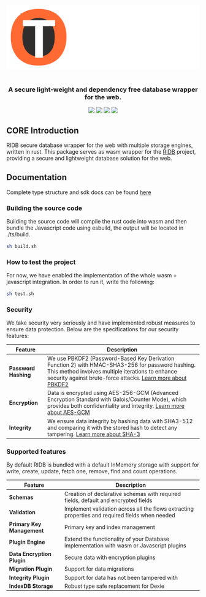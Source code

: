 <p align="center">
  <img src="../../resources/ridb-dark.svg" alt="JavaScript Database" />
  <br />
  <br />
  <h3 align="center">A secure light-weight and dependency free database wrapper for the web.</h3>
</p>
<p align="center">
    <a href="https://github.com/trust0-project/RIDB/releases"><img src="https://img.shields.io/github/v/release/trust0-project/ridb?color=%23ff00a0&include_prereleases&label=version&sort=semver&style=flat-square"></a>
    <a href="#"><img src="https://img.shields.io/npm/types/rxdb?style=flat-square"></a>
    <a href="https://raw.githubusercontent.com/trust0-project/RIDB/refs/heads/main/LICENSE"><img src="https://img.shields.io/github/license/trust0-project/ridb?style=flat-square"></a>
    <a href="https://www.npmjs.com/package/@trust0/ridb"><img src="https://img.shields.io/npm/dm/@trust0/ridb?color=c63a3b&style=flat-square"></a>   
</p>

## CORE Introduction
RIDB secure database wrapper for the web with multiple storage engines, written in rust.
This package serves as wasm wrapper for the [RIDB](https://github.com/trust0-project/RIDB) project, providing a secure and lightweight database solution for the web.

## Documentation
Complete type structure and sdk docs can be found [here](../../docs/README.md)

### Building the source code
Building the source code will compile the rust code into wasm and then bundle the Javascript code using esbuild, the output will be located in ./ts/build.
```bash
sh build.sh
```

### How to test the project
For now, we have enabled the implementation of the whole wasm + javascript integration.
In order to run it, write the following:

```bash
sh test.sh
```

### Security
We take security very seriously and have implemented robust measures to ensure data protection. Below are the specifications for our security features:

| Feature                        | Description                                                                 |
|--------------------------------|-----------------------------------------------------------------------------|
| **Password Hashing**           | We use PBKDF2 (Password-Based Key Derivation Function 2) with HMAC-SHA3-256 for password hashing. This method involves multiple iterations to enhance security against brute-force attacks. [Learn more about PBKDF2](https://tools.ietf.org/html/rfc8018#section-5.2) |
| **Encryption**                 | Data is encrypted using AES-256-GCM (Advanced Encryption Standard with Galois/Counter Mode), which provides both confidentiality and integrity. [Learn more about AES-GCM](https://nvlpubs.nist.gov/nistpubs/Legacy/SP/nistspecialpublication800-38d.pdf) |
| **Integrity**                  | We ensure data integrity by hashing data with SHA3-512 and comparing it with the stored hash to detect any tampering. [Learn more about SHA-3](https://nvlpubs.nist.gov/nistpubs/FIPS/NIST.FIPS.202.pdf) |

### Supported features
By default RIDB is bundled with a default InMemory storage with support for write, create, update, fetch one, remove, find and count operations.

| Feature                        | Description                                                                 |
|--------------------------------|-----------------------------------------------------------------------------|
| **Schemas**                    | Creation of declarative schemas with required fields, default and encrypted fields                        |
| **Validation**                 | Implement validation across all the flows extracting properties and required fields when needed |
| **Primary Key Management**     | Primary key and index management                                                    |
| **Plugin Engine**              | Extend the functionality of your Database implementation with wasm or Javascript plugins                                           |
| **Data Encryption Plugin**     | Secure data with encryption plugins                                         |
| **Migration Plugin**           | Support for data migrations                                                 |
| **Integrity Plugin**           | Support for data has not been tampered with                                              |
| **IndexDB Storage**           | Robust type safe replacement for Dexie                                            |

